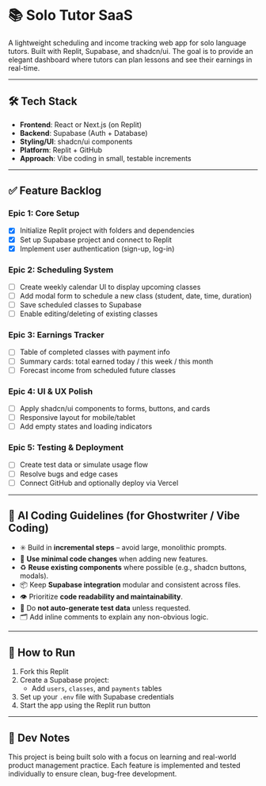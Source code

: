 # 📚 Solo Tutor SaaS

A lightweight scheduling and income tracking web app for solo language tutors. Built with Replit, Supabase, and shadcn/ui. The goal is to provide an elegant dashboard where tutors can plan lessons and see their earnings in real-time.

---

## 🛠️ Tech Stack

- **Frontend**: React or Next.js (on Replit)
- **Backend**: Supabase (Auth + Database)
- **Styling/UI**: shadcn/ui components
- **Platform**: Replit + GitHub
- **Approach**: Vibe coding in small, testable increments

---

## ✅ Feature Backlog

### Epic 1: Core Setup
- [x] Initialize Replit project with folders and dependencies
- [x] Set up Supabase project and connect to Replit
- [x] Implement user authentication (sign-up, log-in)

### Epic 2: Scheduling System
- [ ] Create weekly calendar UI to display upcoming classes
- [ ] Add modal form to schedule a new class (student, date, time, duration)
- [ ] Save scheduled classes to Supabase
- [ ] Enable editing/deleting of existing classes

### Epic 3: Earnings Tracker
- [ ] Table of completed classes with payment info
- [ ] Summary cards: total earned today / this week / this month
- [ ] Forecast income from scheduled future classes

### Epic 4: UI & UX Polish
- [ ] Apply shadcn/ui components to forms, buttons, and cards
- [ ] Responsive layout for mobile/tablet
- [ ] Add empty states and loading indicators

### Epic 5: Testing & Deployment
- [ ] Create test data or simulate usage flow
- [ ] Resolve bugs and edge cases
- [ ] Connect GitHub and optionally deploy via Vercel

---

## 🤖 AI Coding Guidelines (for Ghostwriter / Vibe Coding)

- ✳️ Build in **incremental steps** – avoid large, monolithic prompts.
- 🔄 **Use minimal code changes** when adding new features.
- ♻️ **Reuse existing components** where possible (e.g., shadcn buttons, modals).
- 📦 Keep **Supabase integration** modular and consistent across files.
- 👁️ Prioritize **code readability and maintainability**.
- 🧪 Do **not auto-generate test data** unless requested.
- 🗂️ Add inline comments to explain any non-obvious logic.

---

## 🚀 How to Run

1. Fork this Replit
2. Create a Supabase project:
   - Add `users`, `classes`, and `payments` tables
3. Set up your `.env` file with Supabase credentials
4. Start the app using the Replit run button

---

## 📓 Dev Notes

This project is being built solo with a focus on learning and real-world product management practice. Each feature is implemented and tested individually to ensure clean, bug-free development.

